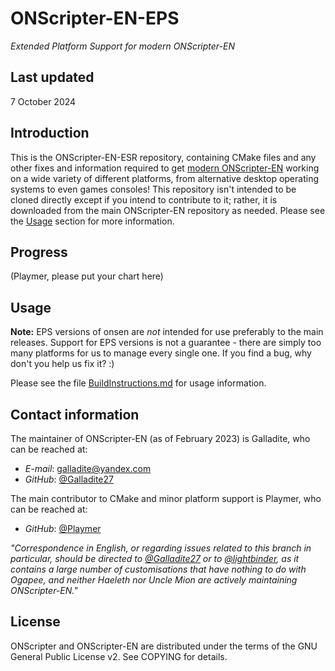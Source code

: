 # ONScripter-EN-EPS
*Extended Platform Support for modern ONScripter-EN*

## Last updated
7 October 2024

## Introduction
This is the ONScripter-EN-ESR repository, containing CMake files and any other fixes and information required to get [modern ONScripter-EN](https://github.com/Galladite27/ONScripter-EN) working on a wide variety of different platforms, from alternative desktop operating systems to even games consoles! This repository isn't intended to be cloned directly except if you intend to contribute to it; rather, it is downloaded from the main ONScripter-EN repository as needed. Please see the [Usage](#Usage) section for more information.

## Progress
(Playmer, please put your chart here)

## Usage
**Note:** EPS versions of onsen are *not* intended for use preferably to the main releases. Support for EPS versions is not a guarantee - there are simply too many platforms for us to manage every single one. If you find a bug, why don't you help us fix it? :)

Please see the file [BuildInstructions.md](https://github.com/Galladite27/ONScripter-EN-EPS/blob/master/BuildInstructions.md) for usage information.

## Contact information
The maintainer of ONScripter-EN (as of February 2023) is Galladite, who can be reached at:

- *E-mail*: galladite@yandex.com
- *GitHub*: [@Galladite27](https://github.com/Galladite27)

The main contributor to CMake and minor platform support is Playmer, who can be reached at:

- *GitHub*: [@Playmer](https://github.com/Playmer)

*"Correspondence in English, or regarding issues related to this branch in particular, should be directed to [@Galladite27](https://github.com/Galladite27) or to [@lightbinder](https://github.com/lightbinder), as it contains a large number of customisations that have nothing to do with Ogapee, and neither Haeleth nor Uncle Mion are actively maintaining ONScripter-EN."*

## License
ONScripter and ONScripter-EN are distributed under the terms of the GNU General Public License v2. See COPYING for details.
